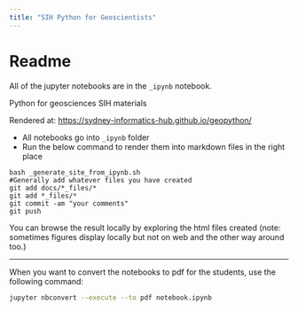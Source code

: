 ```yaml
---
title: "SIH Python for Geoscientists"
---
```

# Readme

All of the jupyter notebooks are in the `_ipynb` notebook.

Python for geosciences SIH materials

Rendered at: https://sydney-informatics-hub.github.io/geopython/

- All notebooks go into `_ipynb` folder
- Run the below command to render them into markdown files in the right place

```
bash _generate_site_from_ipynb.sh
#Generally add whatever files you have created
git add docs/*_files/*
git add *_files/*
git commit -am "your comments"
git push
```
You can browse the result locally by exploring the html files created (note: sometimes figures display locally but not on web and the other way around too.)

***

When you want to convert the notebooks to pdf for the students, use the following command:

```sh
jupyter nbconvert --execute --to pdf notebook.ipynb
```
